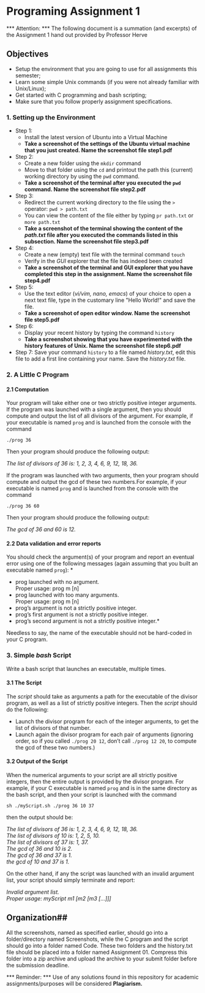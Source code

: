 # Programing Assignment 1 #

*** Attention: *** The following document is a summation (and excerpts) of the Assignment 1 hand out provided by Professor Herve

## Objectives ##
- Setup the environment that you are going to use for all assignments this semester;
- Learn some simple Unix commands (if you were not already familiar with Unix/Linux);
- Get started with C programming and bash scripting;
- Make sure that you follow properly assignment specifications.

### 1. Setting up the Environment ###
- Step 1:
  - Install the latest version of Ubuntu into a Virtual Machine
  - **Take a screenshot of the settings of the Ubuntu virtual machine that you just created. Name the screenshot file step1.pdf**  
- Step 2:  
  - Create a new folder using the `mkdir` command  
  - Move to that folder using the `cd` and printout the path this (current) working directory by using the `pwd` command.
  - **Take a screenshot of the terminal after you executed the `pwd` command. Name the screenshot file step2.pdf**  
- Step 3:  
  - Redirect the current working directory to the file using the `>` operator: `pwd > path.txt`
  - You can view the content of the file either by typing `pr path.txt` or `more path.txt`
  - **Take a screenshot of the terminal showing the content of the *path.txt* file after you executed the commands listed in this subsection. Name the screenshot file step3.pdf**  
- Step 4:  
  - Create a new (empty) text file with the terminal command `touch`
  - Verify in the *GUI* explorer that the file has indeed been created
  - **Take a screenshot of the terminal and GUI explorer that you have completed this step in the assignment. Name the screenshot file step4.pdf**
- Step 5:  
  - Use the text editor (*vi/vim, nano, emacs*) of your choice to open a next text file, type in the customary line "Hello World!" and save the file.
  - **Take a screenshot of open editor window. Name the screenshot file step5.pdf**
- Step 6:  
  - Display your recent history by typing the command `history`  
  - **Take a screenshot showing that you have experimented with the history features of Unix. Name the screenshot file step6.pdf**
- Step 7: Save your command `history` to a file named *history.txt*, edit this file to add a first line containing your name. Save the *history.txt* file.

### 2.  A Little C Program ###

#### 2.1 Computation #####

 Your program will take either one or two strictly positive integer arguments. If the program was launched with a single argument, then you should compute and output the list of all divisors of the argument. For example, if your executable is named `prog` and is launched from the console with the command  

`./prog 36`

Then your program should produce the following output:

*The list of divisors of 36 is: 1, 2, 3, 4, 6, 9, 12, 18, 36.*

If the program was launched with two arguments, then your program should compute and output the gcd of these two numbers.For example, if your executable is named `prog` and is launched from the console with the command

`./prog 36 60`

Then your program should produce the following output:

*The gcd of 36 and 60 is 12.*

#### 2.2 Data validation and error reports ####

You should check the argument(s) of your program and report an eventual error using one of the following messages (again assuming that you built an executable named `prog`): *  
 * prog launched with no argument.  
   Proper usage: prog m [n]     
 * prog launched with too many arguments.  
   Proper usage: prog m [n]  
 * prog’s argument is not a strictly positive integer.  
 * prog’s first argument is not a strictly positive integer.  
 * prog’s second argument is not a strictly positive integer.*  

Needless to say, the name of the executable should not be hard-coded in your C program.  

### 3. Simple *bash* Script

Write a bash script that launches an executable, multiple times.

#### 3.1 The Script ####

The *script* should take as arguments a path for the executable of the divisor program, as well as a list of strictly positive integers. Then the *script* should do the following:

*  Launch the divisor program for each of the integer arguments, to get the list of divisors of that number.
*  Launch again the divisor program for each pair of arguments (ignoring order, so if you called `./prog 20 12`, don’t call `./prog 12 20`, to compute the gcd of these two numbers.)

#### 3.2 Output of the Script ####

When the numerical arguments to your script are all strictly positive integers, then the entire output is provided by the divisor program. For example, if your C executable is named `prog` and is in the same directory as the bash script, and then your script is launched with the command

  `sh ./myScript.sh ./prog 36 10 37`

then the output should be:  

*The list of divisors of 36 is: 1, 2, 3, 4, 6, 9, 12, 18, 36.  
The list of divisors of 10 is: 1, 2, 5, 10.  
The list of divisors of 37 is: 1, 37.  
The gcd of 36 and 10 is 2.  
The gcd of 36 and 37 is 1.  
the gcd of 10 and 37 is 1.*  

On the other hand, if any the script was launched with an invalid argument list, your script should simply terminate and report:

*Invalid argument list.  
Proper usage: myScript <path to executable> m1 [m2 [m3 [...]]]*

## Organization##

All the screenshots, named as specified earlier, should go into a folder/directory named Screenshots, while the C program and the script should go into a folder named Code. These two folders and the history.txt file should be placed into a folder named Assignment 01. Compress this folder into a zip archive and upload the archive to your submit folder before the submission deadline.

*** Reminder: *** Use of any solutions found in this repository for academic assignments/purposes will be considered **Plagiarism.**
